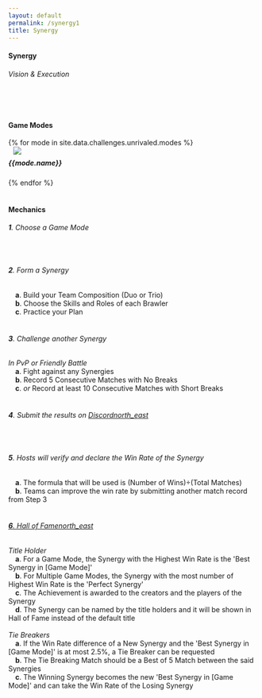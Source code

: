 ```yaml
---
layout: default
permalink: /synergy1
title: Synergy
---
```


<div class="row">
    <div class="col s12 center-align bg-dark-gray">
        <h4 class="logo-text">Synergy</h4>
        <h6 class="logo-sub-text">Vision & Execution</h6>
        <br>
    </div>
</div>
<div class="container"> 
    <div class="row">
        <div class="col s12 m12 l12">
            <br>
            <h4>Game Modes</h4>
        </div>
        {% for mode in site.data.challenges.unrivaled.modes %}
        <div class="col s12 m8 offset-m2 l6">
            <div class="card" style="background-color:#{{mode.color}};">
              <div class="card-content header-slim row valign-wrapper">
                <div class="col s2" style="margin-left: 10px;">
                  <img class="responsive-img logo-img" src="/assets/img/modes/{{mode.resource}}.png"> <!-- notice the "circle" class -->
                </div>
                <div class="col s10">
                  <h5 class="brawl-text white-text" style="margin-top: 0.456rem">
                    {{mode.name}}
                  </h5>
                </div>
              </div>
            </div>
        </div>
        {% endfor %}
        <div class="col s12 m12 l12">
            <br>
            <h4>Mechanics</h4>
            <h6><b>1</b>. Choose a Game Mode</h6><br>
            <h6><b>2</b>. Form a Synergy</h6>  
            &emsp;<h7><b>a</b>. Build your Team Composition (Duo or Trio)</h7><br>
            &emsp;<h7><b>b</b>. Choose the Skills and Roles of each Brawler</h7><br>
            &emsp;<h7><b>c</b>. Practice your Plan</h7><br><br>
            <h6><b>3</b>. Challenge another Synergy</h6>
            <h7><i>In PvP or Friendly Battle</i></h7><br>
            &emsp;<h7><b>a</b>. Fight against any Synergies</h7><br>
            &emsp;<h7><b>b</b>. Record 5 Consecutive Matches with No Breaks</h7><br>
            &emsp;<h7><b>c</b>. <i>or</i> Record at least 10 Consecutive Matches with Short Breaks</h7><br><br>
            <h6><b>4</b>. Submit the results on <a href="{{site.url}}/#chat">Discord<i class="material-icons tiny">north_east</i></a></h6><br>
            <h6><b>5</b>. Hosts will verify and declare the Win Rate of the Synergy</h6>
            &emsp;<h7><b>a</b>. The formula that will be used is (Number of Wins)÷(Total Matches)</h7><br>
            &emsp;<h7><b>b</b>. Teams can improve the win rate by submitting another match record from Step 3</h7><br><br>
            <a href="{{site.url}}/hall-of-fame"><h6><b>6</b>. Hall of Fame<i class="material-icons tiny">north_east</i></h6></a>
            <h7><i>Title Holder</i></h7><br>
            &emsp;<h7><b>a</b>. For a Game Mode, the Synergy with the Highest Win Rate is the 'Best Synergy in [Game Mode]'</h7><br>
            &emsp;<h7><b>b</b>. For Multiple Game Modes, the Synergy with the most number of Highest Win Rate is the 'Perfect Synergy'</h7><br>
            &emsp;<h7><b>c</b>. The Achievement is awarded to the creators and the players of the Synergy</h7><br>
            &emsp;<h7><b>d</b>. The Synergy can be named by the title holders and it will be shown in Hall of Fame instead of the default title</h7><br><br>
            <h7><i>Tie Breakers</i></h7><br>
            &emsp;<h7><b>a</b>. If the Win Rate difference of a New Synergy and the 'Best Synergy in [Game Mode]' is at most 2.5%, a Tie Breaker can be requested</h7><br>
            &emsp;<h7><b>b</b>. The Tie Breaking Match should be a Best of 5 Match between the said Synergies</h7><br>
            &emsp;<h7><b>c</b>. The Winning Synergy becomes the new 'Best Synergy in [Game Mode]' and can take the Win Rate of the Losing Synergy</h7><br><br>
        </div>
    </div>
    <br><br><br>
</div>
